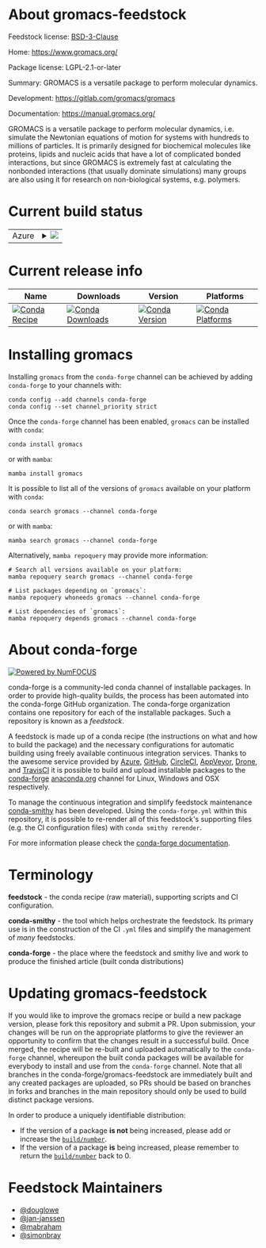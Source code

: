 About gromacs-feedstock
=======================

Feedstock license: [BSD-3-Clause](https://github.com/conda-forge/gromacs-feedstock/blob/main/LICENSE.txt)

Home: https://www.gromacs.org/

Package license: LGPL-2.1-or-later

Summary: GROMACS is a versatile package to perform molecular dynamics.

Development: https://gitlab.com/gromacs/gromacs

Documentation: https://manual.gromacs.org/

GROMACS is a versatile package to perform molecular dynamics, i.e.
simulate the Newtonian equations of motion for systems with hundreds
to millions of particles. It is primarily designed for biochemical
molecules like proteins, lipids and nucleic acids that have a lot of
complicated bonded interactions, but since GROMACS is extremely fast
at calculating the nonbonded interactions (that usually dominate
simulations) many groups are also using it for research on
non-biological systems, e.g. polymers.


Current build status
====================


<table>
    
  <tr>
    <td>Azure</td>
    <td>
      <details>
        <summary>
          <a href="https://dev.azure.com/conda-forge/feedstock-builds/_build/latest?definitionId=15655&branchName=main">
            <img src="https://dev.azure.com/conda-forge/feedstock-builds/_apis/build/status/gromacs-feedstock?branchName=main">
          </a>
        </summary>
        <table>
          <thead><tr><th>Variant</th><th>Status</th></tr></thead>
          <tbody><tr>
              <td>linux_64_cudanocuda_compilerNonecuda_compiler_versionNonecxx_compiler_version13doublenompinompi</td>
              <td>
                <a href="https://dev.azure.com/conda-forge/feedstock-builds/_build/latest?definitionId=15655&branchName=main">
                  <img src="https://dev.azure.com/conda-forge/feedstock-builds/_apis/build/status/gromacs-feedstock?branchName=main&jobName=linux&configuration=linux%20linux_64_cudanocuda_compilerNonecuda_compiler_versionNonecxx_compiler_version13doublenompinompi" alt="variant">
                </a>
              </td>
            </tr><tr>
              <td>linux_64_cudanocuda_compilerNonecuda_compiler_versionNonecxx_compiler_version13doublenompiopenmpi</td>
              <td>
                <a href="https://dev.azure.com/conda-forge/feedstock-builds/_build/latest?definitionId=15655&branchName=main">
                  <img src="https://dev.azure.com/conda-forge/feedstock-builds/_apis/build/status/gromacs-feedstock?branchName=main&jobName=linux&configuration=linux%20linux_64_cudanocuda_compilerNonecuda_compiler_versionNonecxx_compiler_version13doublenompiopenmpi" alt="variant">
                </a>
              </td>
            </tr><tr>
              <td>linux_64_cudanocuda_compilerNonecuda_compiler_versionNonecxx_compiler_version13doubleyesmpinompi</td>
              <td>
                <a href="https://dev.azure.com/conda-forge/feedstock-builds/_build/latest?definitionId=15655&branchName=main">
                  <img src="https://dev.azure.com/conda-forge/feedstock-builds/_apis/build/status/gromacs-feedstock?branchName=main&jobName=linux&configuration=linux%20linux_64_cudanocuda_compilerNonecuda_compiler_versionNonecxx_compiler_version13doubleyesmpinompi" alt="variant">
                </a>
              </td>
            </tr><tr>
              <td>linux_64_cudanocuda_compilerNonecuda_compiler_versionNonecxx_compiler_version13doubleyesmpiopenmpi</td>
              <td>
                <a href="https://dev.azure.com/conda-forge/feedstock-builds/_build/latest?definitionId=15655&branchName=main">
                  <img src="https://dev.azure.com/conda-forge/feedstock-builds/_apis/build/status/gromacs-feedstock?branchName=main&jobName=linux&configuration=linux%20linux_64_cudanocuda_compilerNonecuda_compiler_versionNonecxx_compiler_version13doubleyesmpiopenmpi" alt="variant">
                </a>
              </td>
            </tr><tr>
              <td>linux_64_cudanocuda_compilercuda-nvcccuda_compiler_version12.6cxx_compiler_version13doublenompinompi</td>
              <td>
                <a href="https://dev.azure.com/conda-forge/feedstock-builds/_build/latest?definitionId=15655&branchName=main">
                  <img src="https://dev.azure.com/conda-forge/feedstock-builds/_apis/build/status/gromacs-feedstock?branchName=main&jobName=linux&configuration=linux%20linux_64_cudanocuda_compilercuda-nvcccuda_compiler_version12.6cxx_compiler_version13doublenompinompi" alt="variant">
                </a>
              </td>
            </tr><tr>
              <td>linux_64_cudanocuda_compilercuda-nvcccuda_compiler_version12.6cxx_compiler_version13doublenompiopenmpi</td>
              <td>
                <a href="https://dev.azure.com/conda-forge/feedstock-builds/_build/latest?definitionId=15655&branchName=main">
                  <img src="https://dev.azure.com/conda-forge/feedstock-builds/_apis/build/status/gromacs-feedstock?branchName=main&jobName=linux&configuration=linux%20linux_64_cudanocuda_compilercuda-nvcccuda_compiler_version12.6cxx_compiler_version13doublenompiopenmpi" alt="variant">
                </a>
              </td>
            </tr><tr>
              <td>linux_64_cudanocuda_compilercuda-nvcccuda_compiler_version12.6cxx_compiler_version13doubleyesmpinompi</td>
              <td>
                <a href="https://dev.azure.com/conda-forge/feedstock-builds/_build/latest?definitionId=15655&branchName=main">
                  <img src="https://dev.azure.com/conda-forge/feedstock-builds/_apis/build/status/gromacs-feedstock?branchName=main&jobName=linux&configuration=linux%20linux_64_cudanocuda_compilercuda-nvcccuda_compiler_version12.6cxx_compiler_version13doubleyesmpinompi" alt="variant">
                </a>
              </td>
            </tr><tr>
              <td>linux_64_cudanocuda_compilercuda-nvcccuda_compiler_version12.6cxx_compiler_version13doubleyesmpiopenmpi</td>
              <td>
                <a href="https://dev.azure.com/conda-forge/feedstock-builds/_build/latest?definitionId=15655&branchName=main">
                  <img src="https://dev.azure.com/conda-forge/feedstock-builds/_apis/build/status/gromacs-feedstock?branchName=main&jobName=linux&configuration=linux%20linux_64_cudanocuda_compilercuda-nvcccuda_compiler_version12.6cxx_compiler_version13doubleyesmpiopenmpi" alt="variant">
                </a>
              </td>
            </tr><tr>
              <td>linux_64_cudanocuda_compilernvcccuda_compiler_version11.8cxx_compiler_version11doublenompinompi</td>
              <td>
                <a href="https://dev.azure.com/conda-forge/feedstock-builds/_build/latest?definitionId=15655&branchName=main">
                  <img src="https://dev.azure.com/conda-forge/feedstock-builds/_apis/build/status/gromacs-feedstock?branchName=main&jobName=linux&configuration=linux%20linux_64_cudanocuda_compilernvcccuda_compiler_version11.8cxx_compiler_version11doublenompinompi" alt="variant">
                </a>
              </td>
            </tr><tr>
              <td>linux_64_cudanocuda_compilernvcccuda_compiler_version11.8cxx_compiler_version11doublenompiopenmpi</td>
              <td>
                <a href="https://dev.azure.com/conda-forge/feedstock-builds/_build/latest?definitionId=15655&branchName=main">
                  <img src="https://dev.azure.com/conda-forge/feedstock-builds/_apis/build/status/gromacs-feedstock?branchName=main&jobName=linux&configuration=linux%20linux_64_cudanocuda_compilernvcccuda_compiler_version11.8cxx_compiler_version11doublenompiopenmpi" alt="variant">
                </a>
              </td>
            </tr><tr>
              <td>linux_64_cudanocuda_compilernvcccuda_compiler_version11.8cxx_compiler_version11doubleyesmpinompi</td>
              <td>
                <a href="https://dev.azure.com/conda-forge/feedstock-builds/_build/latest?definitionId=15655&branchName=main">
                  <img src="https://dev.azure.com/conda-forge/feedstock-builds/_apis/build/status/gromacs-feedstock?branchName=main&jobName=linux&configuration=linux%20linux_64_cudanocuda_compilernvcccuda_compiler_version11.8cxx_compiler_version11doubleyesmpinompi" alt="variant">
                </a>
              </td>
            </tr><tr>
              <td>linux_64_cudanocuda_compilernvcccuda_compiler_version11.8cxx_compiler_version11doubleyesmpiopenmpi</td>
              <td>
                <a href="https://dev.azure.com/conda-forge/feedstock-builds/_build/latest?definitionId=15655&branchName=main">
                  <img src="https://dev.azure.com/conda-forge/feedstock-builds/_apis/build/status/gromacs-feedstock?branchName=main&jobName=linux&configuration=linux%20linux_64_cudanocuda_compilernvcccuda_compiler_version11.8cxx_compiler_version11doubleyesmpiopenmpi" alt="variant">
                </a>
              </td>
            </tr><tr>
              <td>linux_64_cudayescuda_compilerNonecuda_compiler_versionNonecxx_compiler_version13doublenompinompi</td>
              <td>
                <a href="https://dev.azure.com/conda-forge/feedstock-builds/_build/latest?definitionId=15655&branchName=main">
                  <img src="https://dev.azure.com/conda-forge/feedstock-builds/_apis/build/status/gromacs-feedstock?branchName=main&jobName=linux&configuration=linux%20linux_64_cudayescuda_compilerNonecuda_compiler_versionNonecxx_compiler_version13doublenompinompi" alt="variant">
                </a>
              </td>
            </tr><tr>
              <td>linux_64_cudayescuda_compilerNonecuda_compiler_versionNonecxx_compiler_version13doublenompiopenmpi</td>
              <td>
                <a href="https://dev.azure.com/conda-forge/feedstock-builds/_build/latest?definitionId=15655&branchName=main">
                  <img src="https://dev.azure.com/conda-forge/feedstock-builds/_apis/build/status/gromacs-feedstock?branchName=main&jobName=linux&configuration=linux%20linux_64_cudayescuda_compilerNonecuda_compiler_versionNonecxx_compiler_version13doublenompiopenmpi" alt="variant">
                </a>
              </td>
            </tr><tr>
              <td>linux_64_cudayescuda_compilerNonecuda_compiler_versionNonecxx_compiler_version13doubleyesmpinompi</td>
              <td>
                <a href="https://dev.azure.com/conda-forge/feedstock-builds/_build/latest?definitionId=15655&branchName=main">
                  <img src="https://dev.azure.com/conda-forge/feedstock-builds/_apis/build/status/gromacs-feedstock?branchName=main&jobName=linux&configuration=linux%20linux_64_cudayescuda_compilerNonecuda_compiler_versionNonecxx_compiler_version13doubleyesmpinompi" alt="variant">
                </a>
              </td>
            </tr><tr>
              <td>linux_64_cudayescuda_compilerNonecuda_compiler_versionNonecxx_compiler_version13doubleyesmpiopenmpi</td>
              <td>
                <a href="https://dev.azure.com/conda-forge/feedstock-builds/_build/latest?definitionId=15655&branchName=main">
                  <img src="https://dev.azure.com/conda-forge/feedstock-builds/_apis/build/status/gromacs-feedstock?branchName=main&jobName=linux&configuration=linux%20linux_64_cudayescuda_compilerNonecuda_compiler_versionNonecxx_compiler_version13doubleyesmpiopenmpi" alt="variant">
                </a>
              </td>
            </tr><tr>
              <td>linux_64_cudayescuda_compilercuda-nvcccuda_compiler_version12.6cxx_compiler_version13doublenompinompi</td>
              <td>
                <a href="https://dev.azure.com/conda-forge/feedstock-builds/_build/latest?definitionId=15655&branchName=main">
                  <img src="https://dev.azure.com/conda-forge/feedstock-builds/_apis/build/status/gromacs-feedstock?branchName=main&jobName=linux&configuration=linux%20linux_64_cudayescuda_compilercuda-nvcccuda_compiler_version12.6cxx_compiler_version13doublenompinompi" alt="variant">
                </a>
              </td>
            </tr><tr>
              <td>linux_64_cudayescuda_compilercuda-nvcccuda_compiler_version12.6cxx_compiler_version13doublenompiopenmpi</td>
              <td>
                <a href="https://dev.azure.com/conda-forge/feedstock-builds/_build/latest?definitionId=15655&branchName=main">
                  <img src="https://dev.azure.com/conda-forge/feedstock-builds/_apis/build/status/gromacs-feedstock?branchName=main&jobName=linux&configuration=linux%20linux_64_cudayescuda_compilercuda-nvcccuda_compiler_version12.6cxx_compiler_version13doublenompiopenmpi" alt="variant">
                </a>
              </td>
            </tr><tr>
              <td>linux_64_cudayescuda_compilercuda-nvcccuda_compiler_version12.6cxx_compiler_version13doubleyesmpinompi</td>
              <td>
                <a href="https://dev.azure.com/conda-forge/feedstock-builds/_build/latest?definitionId=15655&branchName=main">
                  <img src="https://dev.azure.com/conda-forge/feedstock-builds/_apis/build/status/gromacs-feedstock?branchName=main&jobName=linux&configuration=linux%20linux_64_cudayescuda_compilercuda-nvcccuda_compiler_version12.6cxx_compiler_version13doubleyesmpinompi" alt="variant">
                </a>
              </td>
            </tr><tr>
              <td>linux_64_cudayescuda_compilercuda-nvcccuda_compiler_version12.6cxx_compiler_version13doubleyesmpiopenmpi</td>
              <td>
                <a href="https://dev.azure.com/conda-forge/feedstock-builds/_build/latest?definitionId=15655&branchName=main">
                  <img src="https://dev.azure.com/conda-forge/feedstock-builds/_apis/build/status/gromacs-feedstock?branchName=main&jobName=linux&configuration=linux%20linux_64_cudayescuda_compilercuda-nvcccuda_compiler_version12.6cxx_compiler_version13doubleyesmpiopenmpi" alt="variant">
                </a>
              </td>
            </tr><tr>
              <td>linux_64_cudayescuda_compilernvcccuda_compiler_version11.8cxx_compiler_version11doublenompinompi</td>
              <td>
                <a href="https://dev.azure.com/conda-forge/feedstock-builds/_build/latest?definitionId=15655&branchName=main">
                  <img src="https://dev.azure.com/conda-forge/feedstock-builds/_apis/build/status/gromacs-feedstock?branchName=main&jobName=linux&configuration=linux%20linux_64_cudayescuda_compilernvcccuda_compiler_version11.8cxx_compiler_version11doublenompinompi" alt="variant">
                </a>
              </td>
            </tr><tr>
              <td>linux_64_cudayescuda_compilernvcccuda_compiler_version11.8cxx_compiler_version11doublenompiopenmpi</td>
              <td>
                <a href="https://dev.azure.com/conda-forge/feedstock-builds/_build/latest?definitionId=15655&branchName=main">
                  <img src="https://dev.azure.com/conda-forge/feedstock-builds/_apis/build/status/gromacs-feedstock?branchName=main&jobName=linux&configuration=linux%20linux_64_cudayescuda_compilernvcccuda_compiler_version11.8cxx_compiler_version11doublenompiopenmpi" alt="variant">
                </a>
              </td>
            </tr><tr>
              <td>linux_64_cudayescuda_compilernvcccuda_compiler_version11.8cxx_compiler_version11doubleyesmpinompi</td>
              <td>
                <a href="https://dev.azure.com/conda-forge/feedstock-builds/_build/latest?definitionId=15655&branchName=main">
                  <img src="https://dev.azure.com/conda-forge/feedstock-builds/_apis/build/status/gromacs-feedstock?branchName=main&jobName=linux&configuration=linux%20linux_64_cudayescuda_compilernvcccuda_compiler_version11.8cxx_compiler_version11doubleyesmpinompi" alt="variant">
                </a>
              </td>
            </tr><tr>
              <td>linux_64_cudayescuda_compilernvcccuda_compiler_version11.8cxx_compiler_version11doubleyesmpiopenmpi</td>
              <td>
                <a href="https://dev.azure.com/conda-forge/feedstock-builds/_build/latest?definitionId=15655&branchName=main">
                  <img src="https://dev.azure.com/conda-forge/feedstock-builds/_apis/build/status/gromacs-feedstock?branchName=main&jobName=linux&configuration=linux%20linux_64_cudayescuda_compilernvcccuda_compiler_version11.8cxx_compiler_version11doubleyesmpiopenmpi" alt="variant">
                </a>
              </td>
            </tr><tr>
              <td>linux_aarch64_cudanocuda_compilerNonecuda_compiler_versionNonecxx_compiler_version13doublenompinompi</td>
              <td>
                <a href="https://dev.azure.com/conda-forge/feedstock-builds/_build/latest?definitionId=15655&branchName=main">
                  <img src="https://dev.azure.com/conda-forge/feedstock-builds/_apis/build/status/gromacs-feedstock?branchName=main&jobName=linux&configuration=linux%20linux_aarch64_cudanocuda_compilerNonecuda_compiler_versionNonecxx_compiler_version13doublenompinompi" alt="variant">
                </a>
              </td>
            </tr><tr>
              <td>linux_aarch64_cudanocuda_compilerNonecuda_compiler_versionNonecxx_compiler_version13doublenompiopenmpi</td>
              <td>
                <a href="https://dev.azure.com/conda-forge/feedstock-builds/_build/latest?definitionId=15655&branchName=main">
                  <img src="https://dev.azure.com/conda-forge/feedstock-builds/_apis/build/status/gromacs-feedstock?branchName=main&jobName=linux&configuration=linux%20linux_aarch64_cudanocuda_compilerNonecuda_compiler_versionNonecxx_compiler_version13doublenompiopenmpi" alt="variant">
                </a>
              </td>
            </tr><tr>
              <td>linux_aarch64_cudanocuda_compilerNonecuda_compiler_versionNonecxx_compiler_version13doubleyesmpinompi</td>
              <td>
                <a href="https://dev.azure.com/conda-forge/feedstock-builds/_build/latest?definitionId=15655&branchName=main">
                  <img src="https://dev.azure.com/conda-forge/feedstock-builds/_apis/build/status/gromacs-feedstock?branchName=main&jobName=linux&configuration=linux%20linux_aarch64_cudanocuda_compilerNonecuda_compiler_versionNonecxx_compiler_version13doubleyesmpinompi" alt="variant">
                </a>
              </td>
            </tr><tr>
              <td>linux_aarch64_cudanocuda_compilerNonecuda_compiler_versionNonecxx_compiler_version13doubleyesmpiopenmpi</td>
              <td>
                <a href="https://dev.azure.com/conda-forge/feedstock-builds/_build/latest?definitionId=15655&branchName=main">
                  <img src="https://dev.azure.com/conda-forge/feedstock-builds/_apis/build/status/gromacs-feedstock?branchName=main&jobName=linux&configuration=linux%20linux_aarch64_cudanocuda_compilerNonecuda_compiler_versionNonecxx_compiler_version13doubleyesmpiopenmpi" alt="variant">
                </a>
              </td>
            </tr><tr>
              <td>linux_aarch64_cudayescuda_compilerNonecuda_compiler_versionNonecxx_compiler_version13doublenompinompi</td>
              <td>
                <a href="https://dev.azure.com/conda-forge/feedstock-builds/_build/latest?definitionId=15655&branchName=main">
                  <img src="https://dev.azure.com/conda-forge/feedstock-builds/_apis/build/status/gromacs-feedstock?branchName=main&jobName=linux&configuration=linux%20linux_aarch64_cudayescuda_compilerNonecuda_compiler_versionNonecxx_compiler_version13doublenompinompi" alt="variant">
                </a>
              </td>
            </tr><tr>
              <td>linux_aarch64_cudayescuda_compilerNonecuda_compiler_versionNonecxx_compiler_version13doublenompiopenmpi</td>
              <td>
                <a href="https://dev.azure.com/conda-forge/feedstock-builds/_build/latest?definitionId=15655&branchName=main">
                  <img src="https://dev.azure.com/conda-forge/feedstock-builds/_apis/build/status/gromacs-feedstock?branchName=main&jobName=linux&configuration=linux%20linux_aarch64_cudayescuda_compilerNonecuda_compiler_versionNonecxx_compiler_version13doublenompiopenmpi" alt="variant">
                </a>
              </td>
            </tr><tr>
              <td>linux_aarch64_cudayescuda_compilerNonecuda_compiler_versionNonecxx_compiler_version13doubleyesmpinompi</td>
              <td>
                <a href="https://dev.azure.com/conda-forge/feedstock-builds/_build/latest?definitionId=15655&branchName=main">
                  <img src="https://dev.azure.com/conda-forge/feedstock-builds/_apis/build/status/gromacs-feedstock?branchName=main&jobName=linux&configuration=linux%20linux_aarch64_cudayescuda_compilerNonecuda_compiler_versionNonecxx_compiler_version13doubleyesmpinompi" alt="variant">
                </a>
              </td>
            </tr><tr>
              <td>linux_aarch64_cudayescuda_compilerNonecuda_compiler_versionNonecxx_compiler_version13doubleyesmpiopenmpi</td>
              <td>
                <a href="https://dev.azure.com/conda-forge/feedstock-builds/_build/latest?definitionId=15655&branchName=main">
                  <img src="https://dev.azure.com/conda-forge/feedstock-builds/_apis/build/status/gromacs-feedstock?branchName=main&jobName=linux&configuration=linux%20linux_aarch64_cudayescuda_compilerNonecuda_compiler_versionNonecxx_compiler_version13doubleyesmpiopenmpi" alt="variant">
                </a>
              </td>
            </tr><tr>
              <td>linux_ppc64le_cudanocuda_compilerNonecuda_compiler_versionNonecxx_compiler_version13doublenompinompi</td>
              <td>
                <a href="https://dev.azure.com/conda-forge/feedstock-builds/_build/latest?definitionId=15655&branchName=main">
                  <img src="https://dev.azure.com/conda-forge/feedstock-builds/_apis/build/status/gromacs-feedstock?branchName=main&jobName=linux&configuration=linux%20linux_ppc64le_cudanocuda_compilerNonecuda_compiler_versionNonecxx_compiler_version13doublenompinompi" alt="variant">
                </a>
              </td>
            </tr><tr>
              <td>linux_ppc64le_cudanocuda_compilerNonecuda_compiler_versionNonecxx_compiler_version13doublenompiopenmpi</td>
              <td>
                <a href="https://dev.azure.com/conda-forge/feedstock-builds/_build/latest?definitionId=15655&branchName=main">
                  <img src="https://dev.azure.com/conda-forge/feedstock-builds/_apis/build/status/gromacs-feedstock?branchName=main&jobName=linux&configuration=linux%20linux_ppc64le_cudanocuda_compilerNonecuda_compiler_versionNonecxx_compiler_version13doublenompiopenmpi" alt="variant">
                </a>
              </td>
            </tr><tr>
              <td>linux_ppc64le_cudanocuda_compilerNonecuda_compiler_versionNonecxx_compiler_version13doubleyesmpinompi</td>
              <td>
                <a href="https://dev.azure.com/conda-forge/feedstock-builds/_build/latest?definitionId=15655&branchName=main">
                  <img src="https://dev.azure.com/conda-forge/feedstock-builds/_apis/build/status/gromacs-feedstock?branchName=main&jobName=linux&configuration=linux%20linux_ppc64le_cudanocuda_compilerNonecuda_compiler_versionNonecxx_compiler_version13doubleyesmpinompi" alt="variant">
                </a>
              </td>
            </tr><tr>
              <td>linux_ppc64le_cudanocuda_compilerNonecuda_compiler_versionNonecxx_compiler_version13doubleyesmpiopenmpi</td>
              <td>
                <a href="https://dev.azure.com/conda-forge/feedstock-builds/_build/latest?definitionId=15655&branchName=main">
                  <img src="https://dev.azure.com/conda-forge/feedstock-builds/_apis/build/status/gromacs-feedstock?branchName=main&jobName=linux&configuration=linux%20linux_ppc64le_cudanocuda_compilerNonecuda_compiler_versionNonecxx_compiler_version13doubleyesmpiopenmpi" alt="variant">
                </a>
              </td>
            </tr><tr>
              <td>linux_ppc64le_cudayescuda_compilerNonecuda_compiler_versionNonecxx_compiler_version13doublenompinompi</td>
              <td>
                <a href="https://dev.azure.com/conda-forge/feedstock-builds/_build/latest?definitionId=15655&branchName=main">
                  <img src="https://dev.azure.com/conda-forge/feedstock-builds/_apis/build/status/gromacs-feedstock?branchName=main&jobName=linux&configuration=linux%20linux_ppc64le_cudayescuda_compilerNonecuda_compiler_versionNonecxx_compiler_version13doublenompinompi" alt="variant">
                </a>
              </td>
            </tr><tr>
              <td>linux_ppc64le_cudayescuda_compilerNonecuda_compiler_versionNonecxx_compiler_version13doublenompiopenmpi</td>
              <td>
                <a href="https://dev.azure.com/conda-forge/feedstock-builds/_build/latest?definitionId=15655&branchName=main">
                  <img src="https://dev.azure.com/conda-forge/feedstock-builds/_apis/build/status/gromacs-feedstock?branchName=main&jobName=linux&configuration=linux%20linux_ppc64le_cudayescuda_compilerNonecuda_compiler_versionNonecxx_compiler_version13doublenompiopenmpi" alt="variant">
                </a>
              </td>
            </tr><tr>
              <td>linux_ppc64le_cudayescuda_compilerNonecuda_compiler_versionNonecxx_compiler_version13doubleyesmpinompi</td>
              <td>
                <a href="https://dev.azure.com/conda-forge/feedstock-builds/_build/latest?definitionId=15655&branchName=main">
                  <img src="https://dev.azure.com/conda-forge/feedstock-builds/_apis/build/status/gromacs-feedstock?branchName=main&jobName=linux&configuration=linux%20linux_ppc64le_cudayescuda_compilerNonecuda_compiler_versionNonecxx_compiler_version13doubleyesmpinompi" alt="variant">
                </a>
              </td>
            </tr><tr>
              <td>linux_ppc64le_cudayescuda_compilerNonecuda_compiler_versionNonecxx_compiler_version13doubleyesmpiopenmpi</td>
              <td>
                <a href="https://dev.azure.com/conda-forge/feedstock-builds/_build/latest?definitionId=15655&branchName=main">
                  <img src="https://dev.azure.com/conda-forge/feedstock-builds/_apis/build/status/gromacs-feedstock?branchName=main&jobName=linux&configuration=linux%20linux_ppc64le_cudayescuda_compilerNonecuda_compiler_versionNonecxx_compiler_version13doubleyesmpiopenmpi" alt="variant">
                </a>
              </td>
            </tr><tr>
              <td>osx_64_cudanodoublenompinompi</td>
              <td>
                <a href="https://dev.azure.com/conda-forge/feedstock-builds/_build/latest?definitionId=15655&branchName=main">
                  <img src="https://dev.azure.com/conda-forge/feedstock-builds/_apis/build/status/gromacs-feedstock?branchName=main&jobName=osx&configuration=osx%20osx_64_cudanodoublenompinompi" alt="variant">
                </a>
              </td>
            </tr><tr>
              <td>osx_64_cudanodoublenompiopenmpi</td>
              <td>
                <a href="https://dev.azure.com/conda-forge/feedstock-builds/_build/latest?definitionId=15655&branchName=main">
                  <img src="https://dev.azure.com/conda-forge/feedstock-builds/_apis/build/status/gromacs-feedstock?branchName=main&jobName=osx&configuration=osx%20osx_64_cudanodoublenompiopenmpi" alt="variant">
                </a>
              </td>
            </tr><tr>
              <td>osx_64_cudanodoubleyesmpinompi</td>
              <td>
                <a href="https://dev.azure.com/conda-forge/feedstock-builds/_build/latest?definitionId=15655&branchName=main">
                  <img src="https://dev.azure.com/conda-forge/feedstock-builds/_apis/build/status/gromacs-feedstock?branchName=main&jobName=osx&configuration=osx%20osx_64_cudanodoubleyesmpinompi" alt="variant">
                </a>
              </td>
            </tr><tr>
              <td>osx_64_cudanodoubleyesmpiopenmpi</td>
              <td>
                <a href="https://dev.azure.com/conda-forge/feedstock-builds/_build/latest?definitionId=15655&branchName=main">
                  <img src="https://dev.azure.com/conda-forge/feedstock-builds/_apis/build/status/gromacs-feedstock?branchName=main&jobName=osx&configuration=osx%20osx_64_cudanodoubleyesmpiopenmpi" alt="variant">
                </a>
              </td>
            </tr><tr>
              <td>osx_64_cudayesdoublenompinompi</td>
              <td>
                <a href="https://dev.azure.com/conda-forge/feedstock-builds/_build/latest?definitionId=15655&branchName=main">
                  <img src="https://dev.azure.com/conda-forge/feedstock-builds/_apis/build/status/gromacs-feedstock?branchName=main&jobName=osx&configuration=osx%20osx_64_cudayesdoublenompinompi" alt="variant">
                </a>
              </td>
            </tr><tr>
              <td>osx_64_cudayesdoublenompiopenmpi</td>
              <td>
                <a href="https://dev.azure.com/conda-forge/feedstock-builds/_build/latest?definitionId=15655&branchName=main">
                  <img src="https://dev.azure.com/conda-forge/feedstock-builds/_apis/build/status/gromacs-feedstock?branchName=main&jobName=osx&configuration=osx%20osx_64_cudayesdoublenompiopenmpi" alt="variant">
                </a>
              </td>
            </tr><tr>
              <td>osx_64_cudayesdoubleyesmpinompi</td>
              <td>
                <a href="https://dev.azure.com/conda-forge/feedstock-builds/_build/latest?definitionId=15655&branchName=main">
                  <img src="https://dev.azure.com/conda-forge/feedstock-builds/_apis/build/status/gromacs-feedstock?branchName=main&jobName=osx&configuration=osx%20osx_64_cudayesdoubleyesmpinompi" alt="variant">
                </a>
              </td>
            </tr><tr>
              <td>osx_64_cudayesdoubleyesmpiopenmpi</td>
              <td>
                <a href="https://dev.azure.com/conda-forge/feedstock-builds/_build/latest?definitionId=15655&branchName=main">
                  <img src="https://dev.azure.com/conda-forge/feedstock-builds/_apis/build/status/gromacs-feedstock?branchName=main&jobName=osx&configuration=osx%20osx_64_cudayesdoubleyesmpiopenmpi" alt="variant">
                </a>
              </td>
            </tr><tr>
              <td>osx_arm64_cudanodoublenompinompi</td>
              <td>
                <a href="https://dev.azure.com/conda-forge/feedstock-builds/_build/latest?definitionId=15655&branchName=main">
                  <img src="https://dev.azure.com/conda-forge/feedstock-builds/_apis/build/status/gromacs-feedstock?branchName=main&jobName=osx&configuration=osx%20osx_arm64_cudanodoublenompinompi" alt="variant">
                </a>
              </td>
            </tr><tr>
              <td>osx_arm64_cudanodoubleyesmpinompi</td>
              <td>
                <a href="https://dev.azure.com/conda-forge/feedstock-builds/_build/latest?definitionId=15655&branchName=main">
                  <img src="https://dev.azure.com/conda-forge/feedstock-builds/_apis/build/status/gromacs-feedstock?branchName=main&jobName=osx&configuration=osx%20osx_arm64_cudanodoubleyesmpinompi" alt="variant">
                </a>
              </td>
            </tr><tr>
              <td>osx_arm64_cudayesdoublenompinompi</td>
              <td>
                <a href="https://dev.azure.com/conda-forge/feedstock-builds/_build/latest?definitionId=15655&branchName=main">
                  <img src="https://dev.azure.com/conda-forge/feedstock-builds/_apis/build/status/gromacs-feedstock?branchName=main&jobName=osx&configuration=osx%20osx_arm64_cudayesdoublenompinompi" alt="variant">
                </a>
              </td>
            </tr><tr>
              <td>osx_arm64_cudayesdoubleyesmpinompi</td>
              <td>
                <a href="https://dev.azure.com/conda-forge/feedstock-builds/_build/latest?definitionId=15655&branchName=main">
                  <img src="https://dev.azure.com/conda-forge/feedstock-builds/_apis/build/status/gromacs-feedstock?branchName=main&jobName=osx&configuration=osx%20osx_arm64_cudayesdoubleyesmpinompi" alt="variant">
                </a>
              </td>
            </tr>
          </tbody>
        </table>
      </details>
    </td>
  </tr>
</table>

Current release info
====================

| Name | Downloads | Version | Platforms |
| --- | --- | --- | --- |
| [![Conda Recipe](https://img.shields.io/badge/recipe-gromacs-green.svg)](https://anaconda.org/conda-forge/gromacs) | [![Conda Downloads](https://img.shields.io/conda/dn/conda-forge/gromacs.svg)](https://anaconda.org/conda-forge/gromacs) | [![Conda Version](https://img.shields.io/conda/vn/conda-forge/gromacs.svg)](https://anaconda.org/conda-forge/gromacs) | [![Conda Platforms](https://img.shields.io/conda/pn/conda-forge/gromacs.svg)](https://anaconda.org/conda-forge/gromacs) |

Installing gromacs
==================

Installing `gromacs` from the `conda-forge` channel can be achieved by adding `conda-forge` to your channels with:

```
conda config --add channels conda-forge
conda config --set channel_priority strict
```

Once the `conda-forge` channel has been enabled, `gromacs` can be installed with `conda`:

```
conda install gromacs
```

or with `mamba`:

```
mamba install gromacs
```

It is possible to list all of the versions of `gromacs` available on your platform with `conda`:

```
conda search gromacs --channel conda-forge
```

or with `mamba`:

```
mamba search gromacs --channel conda-forge
```

Alternatively, `mamba repoquery` may provide more information:

```
# Search all versions available on your platform:
mamba repoquery search gromacs --channel conda-forge

# List packages depending on `gromacs`:
mamba repoquery whoneeds gromacs --channel conda-forge

# List dependencies of `gromacs`:
mamba repoquery depends gromacs --channel conda-forge
```


About conda-forge
=================

[![Powered by
NumFOCUS](https://img.shields.io/badge/powered%20by-NumFOCUS-orange.svg?style=flat&colorA=E1523D&colorB=007D8A)](https://numfocus.org)

conda-forge is a community-led conda channel of installable packages.
In order to provide high-quality builds, the process has been automated into the
conda-forge GitHub organization. The conda-forge organization contains one repository
for each of the installable packages. Such a repository is known as a *feedstock*.

A feedstock is made up of a conda recipe (the instructions on what and how to build
the package) and the necessary configurations for automatic building using freely
available continuous integration services. Thanks to the awesome service provided by
[Azure](https://azure.microsoft.com/en-us/services/devops/), [GitHub](https://github.com/),
[CircleCI](https://circleci.com/), [AppVeyor](https://www.appveyor.com/),
[Drone](https://cloud.drone.io/welcome), and [TravisCI](https://travis-ci.com/)
it is possible to build and upload installable packages to the
[conda-forge](https://anaconda.org/conda-forge) [anaconda.org](https://anaconda.org/)
channel for Linux, Windows and OSX respectively.

To manage the continuous integration and simplify feedstock maintenance
[conda-smithy](https://github.com/conda-forge/conda-smithy) has been developed.
Using the ``conda-forge.yml`` within this repository, it is possible to re-render all of
this feedstock's supporting files (e.g. the CI configuration files) with ``conda smithy rerender``.

For more information please check the [conda-forge documentation](https://conda-forge.org/docs/).

Terminology
===========

**feedstock** - the conda recipe (raw material), supporting scripts and CI configuration.

**conda-smithy** - the tool which helps orchestrate the feedstock.
                   Its primary use is in the construction of the CI ``.yml`` files
                   and simplify the management of *many* feedstocks.

**conda-forge** - the place where the feedstock and smithy live and work to
                  produce the finished article (built conda distributions)


Updating gromacs-feedstock
==========================

If you would like to improve the gromacs recipe or build a new
package version, please fork this repository and submit a PR. Upon submission,
your changes will be run on the appropriate platforms to give the reviewer an
opportunity to confirm that the changes result in a successful build. Once
merged, the recipe will be re-built and uploaded automatically to the
`conda-forge` channel, whereupon the built conda packages will be available for
everybody to install and use from the `conda-forge` channel.
Note that all branches in the conda-forge/gromacs-feedstock are
immediately built and any created packages are uploaded, so PRs should be based
on branches in forks and branches in the main repository should only be used to
build distinct package versions.

In order to produce a uniquely identifiable distribution:
 * If the version of a package **is not** being increased, please add or increase
   the [``build/number``](https://docs.conda.io/projects/conda-build/en/latest/resources/define-metadata.html#build-number-and-string).
 * If the version of a package **is** being increased, please remember to return
   the [``build/number``](https://docs.conda.io/projects/conda-build/en/latest/resources/define-metadata.html#build-number-and-string)
   back to 0.

Feedstock Maintainers
=====================

* [@douglowe](https://github.com/douglowe/)
* [@jan-janssen](https://github.com/jan-janssen/)
* [@mabraham](https://github.com/mabraham/)
* [@simonbray](https://github.com/simonbray/)

